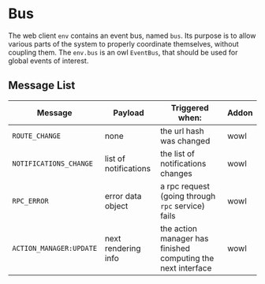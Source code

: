 # Bus

The web client `env` contains an event bus, named `bus`. Its purpose is to allow
various parts of the system to properly coordinate themselves, without coupling
them. The `env.bus` is an owl `EventBus`, that should be used for global events
of interest.

## Message List

| Message                 | Payload               | Triggered when:                                              | Addon |
| ----------------------- | --------------------- | ------------------------------------------------------------ | ----- |
| `ROUTE_CHANGE`          | none                  | the url hash was changed                                     | wowl  |
| `NOTIFICATIONS_CHANGE`  | list of notifications | the list of notifications changes                            | wowl  |
| `RPC_ERROR`             | error data object     | a rpc request (going through `rpc` service) fails            | wowl  |
| `ACTION_MANAGER:UPDATE` | next rendering info   | the action manager has finished computing the next interface | wowl  |

